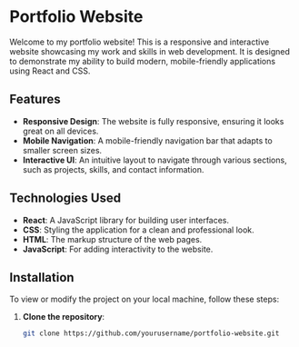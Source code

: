 # Portfolio Website

Welcome to my portfolio website! This is a responsive and interactive website showcasing my work and skills in web development. It is designed to demonstrate my ability to build modern, mobile-friendly applications using React and CSS.

## Features

- **Responsive Design**: The website is fully responsive, ensuring it looks great on all devices.
- **Mobile Navigation**: A mobile-friendly navigation bar that adapts to smaller screen sizes.
- **Interactive UI**: An intuitive layout to navigate through various sections, such as projects, skills, and contact information.

## Technologies Used

- **React**: A JavaScript library for building user interfaces.
- **CSS**: Styling the application for a clean and professional look.
- **HTML**: The markup structure of the web pages.
- **JavaScript**: For adding interactivity to the website.

## Installation

To view or modify the project on your local machine, follow these steps:

1. **Clone the repository**:
   ```bash
   git clone https://github.com/yourusername/portfolio-website.git
